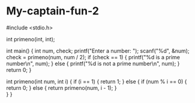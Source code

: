 # My-captain-fun-2
#include <stdio.h>
 
int primeno(int, int);
 
int main()
{
    int num, check;
    printf("Enter a number: ");
    scanf("%d", &num);
    check = primeno(num, num / 2);
    if (check == 1)
    {
        printf("%d is a prime number\n", num);
    }
    else
    {
        printf("%d is not a prime number\n", num);
    }
    return 0;
}
 
int primeno(int num, int i)
{
    if (i == 1)
    {
   return 1;
    }
    else
    {
       if (num % i == 0)
       {
         return 0;
       }
       else
       {
         return primeno(num, i - 1);
       }       
    }
} 
